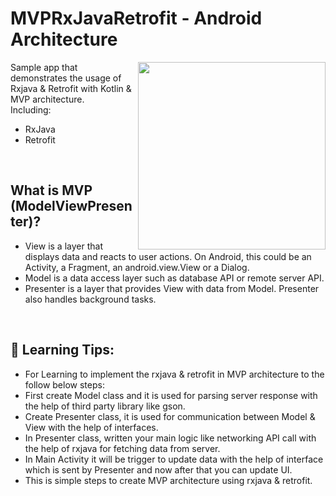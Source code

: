 # MVPRxJavaRetrofit - Android Architecture


<img align="right" src="https://bit.ly/3uJRXxr" width="300">

Sample app that demonstrates the usage of Rxjava & Retrofit with Kotlin & MVP architecture.<br/>
Including:  
 * RxJava
 * Retrofit

<br/>

 ## What is MVP (ModelViewPresenter)?

 - View is a layer that displays data and reacts to user actions. On Android, this could be an Activity, a Fragment, an android.view.View or a Dialog.
 - Model is a data access layer such as database API or remote server API.
 - Presenter is a layer that provides View with data from Model. Presenter also handles background tasks.

<br/>

 ## 🚀 Learning Tips:

 - For Learning to implement the  rxjava & retrofit in MVP architecture to the follow below steps:
 - First create Model class and it is used for parsing server response with the help of third party library like gson.
 - Create Presenter class, it is used for communication between Model & View with the help of interfaces.
 - In Presenter class, written your main logic like networking API call with the help of rxjava for fetching data from server.
 - In Main Activity it will be trigger to update data with the help of interface which is sent by Presenter and now after that you can update UI.
 - This is simple steps to create MVP architecture using rxjava & retrofit.